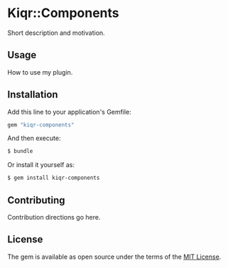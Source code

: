 # Kiqr::Components
Short description and motivation.

## Usage
How to use my plugin.

## Installation
Add this line to your application's Gemfile:

```ruby
gem "kiqr-components"
```

And then execute:
```bash
$ bundle
```

Or install it yourself as:
```bash
$ gem install kiqr-components
```

## Contributing
Contribution directions go here.

## License
The gem is available as open source under the terms of the [MIT License](https://opensource.org/licenses/MIT).
